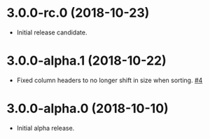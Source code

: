 # 3.0.0-rc.0 (2018-10-23)

- Initial release candidate.

# 3.0.0-alpha.1 (2018-10-22)

- Fixed column headers to no longer shift in size when sorting. [#4](https://github.com/blackbaud/skyux-grids/pull/4)

# 3.0.0-alpha.0 (2018-10-10)

- Initial alpha release.
